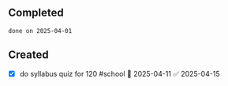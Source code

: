 
## Completed

```tasks
done on 2025-04-01
```

## Created
- [x] do syllabus quiz for 120 #school 📅 2025-04-11 ✅ 2025-04-15
